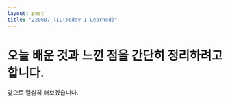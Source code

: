 ```yaml
---
layout: post
title: "220607_TIL(Today I Learned)"
---
```


# 오늘 배운 것과 느낀 점을 간단히 정리하려고 합니다.

앞으로 열심히 해보겠습니다.
